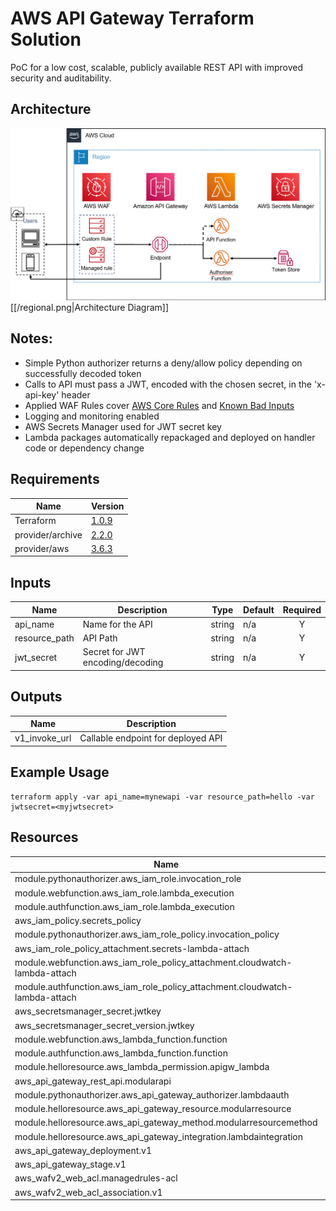# AWS API Gateway Terraform Solution

PoC for a low cost, scalable, publicly available REST API with improved security and auditability.

## Architecture
![Architecture Diagram](regional.png)
[[/regional.png|Architecture Diagram]]


## Notes:
- Simple Python authorizer returns a deny/allow policy depending on successfully decoded token
- Calls to API must pass a JWT, encoded with the chosen secret, in the 'x-api-key' header
- Applied WAF Rules cover [AWS Core Rules](https://docs.aws.amazon.com/waf/latest/developerguide/aws-managed-rule-groups-list.html) and [Known Bad Inputs](https://docs.aws.amazon.com/waf/latest/developerguide/aws-managed-rule-groups-list.html)
- Logging and monitoring enabled
- AWS Secrets Manager used for JWT secret key
- Lambda packages automatically repackaged and deployed on handler code or dependency change

## Requirements

| Name | Version |
|------|---------|
| Terraform | [1.0.9]() |
| provider/archive | [2.2.0](https://registry.terraform.io/providers/hashicorp/archive) |
| provider/aws | [3.6.3](https://registry.terraform.io/providers/hashicorp/aws) |

## Inputs

| Name | Description | Type | Default | Required |
|------|-------------|------|---------|:--------:|
| api_name | Name for the API | string | n/a | Y |
| resource_path | API Path | string | n/a | Y |
| jwt_secret | Secret for JWT encoding/decoding | string | n/a | Y |


## Outputs

| Name | Description |
|------|-------------|
| v1_invoke_url | Callable endpoint for deployed API |

## Example Usage
```
terraform apply -var api_name=mynewapi -var resource_path=hello -var jwtsecret=<myjwtsecret>
```


## Resources

| Name | Type |
|------|------|
| module.pythonauthorizer.aws_iam_role.invocation_role | [aws_iam_role](https://registry.terraform.io/providers/hashicorp/aws/latest/docs/resources/iam_role) |
| module.webfunction.aws_iam_role.lambda_execution | [aws_iam_role](https://registry.terraform.io/providers/hashicorp/aws/latest/docs/resources/iam_role) |
| module.authfunction.aws_iam_role.lambda_execution | [aws_iam_role](https://registry.terraform.io/providers/hashicorp/aws/latest/docs/resources/iam_role) |
| aws_iam_policy.secrets_policy | [aws_iam_policy](https://registry.terraform.io/providers/hashicorp/aws/latest/docs/resources/iam_policy) |
| module.pythonauthorizer.aws_iam_role_policy.invocation_policy | [aws_iam_role_policy](https://registry.terraform.io/providers/hashicorp/aws/latest/docs/resources/iam_role_policy) |
| aws_iam_role_policy_attachment.secrets-lambda-attach | [aws_iam_role_policy_attachment](https://registry.terraform.io/providers/hashicorp/aws/latest/docs/resources/iam_role_policy_attachment) |
| module.webfunction.aws_iam_role_policy_attachment.cloudwatch-lambda-attach | [aws_iam_role_policy_attachment](https://registry.terraform.io/providers/hashicorp/aws/latest/docs/resources/iam_role_policy_attachment) |
| module.authfunction.aws_iam_role_policy_attachment.cloudwatch-lambda-attach | [aws_iam_role_policy_attachment](https://registry.terraform.io/providers/hashicorp/aws/latest/docs/resources/iam_role_policy_attachment) |
| aws_secretsmanager_secret.jwtkey | [aws_secretsmanager_secret](https://registry.terraform.io/providers/hashicorp/aws/latest/docs/resources/secretsmanager_secret) |
| aws_secretsmanager_secret_version.jwtkey | [aws_secretsmanager_secret_version](https://registry.terraform.io/providers/hashicorp/aws/latest/docs/resources/secretsmanager_secret_version) |
| module.webfunction.aws_lambda_function.function | [aws_lambda_function](https://registry.terraform.io/providers/hashicorp/aws/latest/docs/resources/lambda_function) |
| module.authfunction.aws_lambda_function.function |  [aws_lambda_function](https://registry.terraform.io/providers/hashicorp/aws/latest/docs/resources/lambda_function) |
| module.helloresource.aws_lambda_permission.apigw_lambda | [aws_lambda_permission](https://registry.terraform.io/providers/hashicorp/aws/latest/docs/resources/lambda_permission) |
| aws_api_gateway_rest_api.modularapi | [aws_api_gateway_rest_api](https://registry.terraform.io/providers/hashicorp/aws/latest/docs/resources/api_gateway_rest_api) |
| module.pythonauthorizer.aws_api_gateway_authorizer.lambdaauth | [aws_api_gateway_authorizer](https://registry.terraform.io/providers/hashicorp/aws/latest/docs/resources/api_gateway_authorizer) |
| module.helloresource.aws_api_gateway_resource.modularresource | [aws_api_gateway_resource](https://registry.terraform.io/providers/hashicorp/aws/latest/docs/resources/api_gateway_resource) |
| module.helloresource.aws_api_gateway_method.modularresourcemethod | [aws_api_gateway_method](https://registry.terraform.io/providers/hashicorp/aws/latest/docs/resources/api_gateway_method_settings) |
| module.helloresource.aws_api_gateway_integration.lambdaintegration | [aws_api_gateway_integration](https://registry.terraform.io/providers/hashicorp/aws/latest/docs/resources/api_gateway_integration) |
| aws_api_gateway_deployment.v1 | [aws_api_gateway_deployment](https://registry.terraform.io/providers/hashicorp/aws/latest/docs/resources/api_gateway_deployment) |
| aws_api_gateway_stage.v1 | [aws_api_gateway_stage](https://registry.terraform.io/providers/hashicorp/aws/latest/docs/resources/api_gateway_stage) |
| aws_wafv2_web_acl.managedrules-acl | [aws_wafv2_web_acl](https://registry.terraform.io/providers/hashicorp/aws/latest/docs/resources/wafv2_web_acl) |
| aws_wafv2_web_acl_association.v1 | [aws_wafv2_web_acl_association](https://registry.terraform.io/providers/hashicorp/aws/latest/docs/resources/wafv2_web_acl_association) |
